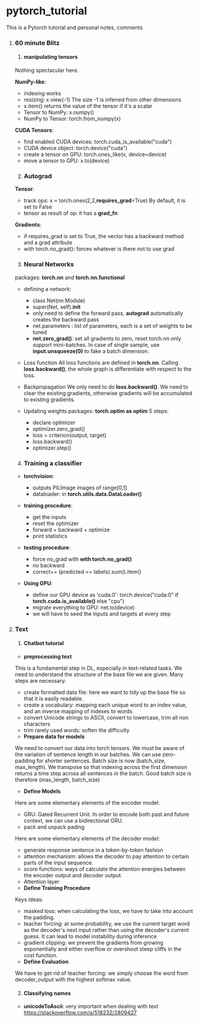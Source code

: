 # pytorch_tutorial
This is a Pytorch tutorial and personal notes, comments

1. ### 60 minute Blitz
    1. #### manipulating tensors
    Nothing spectacular here.

    **NumPy-like**:
      * indexing works
      * resizing: x.view(-1)
      The size -1 is inferred from other dimensions
      * x.item() returns the value of the tensor if it's a scalar
      * Tensor to NumPy: x.numpy()
      * NumPy to Tensor: torch.from_numpy(x)

    **CUDA Tensors**:
      * find enabled CUDA devices: torch.cuda_is_available("cuda")
      * CUDA  device object: torch.device("cuda")
      * create a tensor on GPU: torch.ones_like(x, device=device)
      * move a tensor to GPU: x.to(device)

    2. ### Autograd

    **Tensor**:
      * track ops: x = torch.ones(2,2,**requires_grad**=True)
      By default, it is set to False
      * tensor as result of op:  it has a **grad_fn**

    **Gradients**:
      * if requires_grad is set to True, the vector has a backward method and a grad attribute
      * with torch.no_grad(): forces whatever is there not to use grad

    3. ###  Neural Networks
      packages: **torch.nn** and **torch.nn.functional**
      * defining a network:
        - class Net(nn.Module)
        - super(Net, self).__init__
        - only need to define the forward pass, **autograd** automatically creates the backward pass
        - net.parameters : list of parameters, each is a set of weights to be tuned
        - **net.zero_grad()**: set all gradients to zero, reset
      torch.nn only support mini-batches. In case of single sample, use **input.unsqueeze(0)** to fake a batch dimension.

      * Loss function
      All loss functions are defined in **torch.nn**.
      Calling **loss.backward()**, the whole graph is differentiate with respect to the loss.

      * Backpropagation
      We only need to do **loss.backward()**. We need to clear the existing gradients, otherwise gradients will be accumulated to existing gradients.

      * Updating weights
      packages: **torch.optim as optim**
      5 steps:
        - declare optimizer
        - optimizer.zero_grad()
        - loss = criterion(output, target)
        - loss.backward()
        - optimizer.step()

      4. ###  Training a classifier

      * **torchvision**:
          -  outputs PILImage images of range[0,1]
          -  dataloader: in **torch.utils.data.DataLoader()**

      * **training procedure**:
         - get the inputs
         - reset the optimizer
         - forward + backward + optimize
         - print statistics

      * **testing procedure**:
         - force no_grad with **with torch.no_grad()**
         - no backward
         - correct+= (predicted == labels).sum().item()

      * **Using GPU**:
         - define our GPU device as 'cuda:0': torch.device("cuda:0" if **torch.cuda.is_available()** else "cpu")
         - migrate everything to GPU: net.to(device)
         - we will have to seed the inputs and targets at every step

2. ### Text
    1. #### Chatbot tutorial

    * **preprocessing text**

    This is a fundamental step in DL, especially in text-related tasks.
    We need to understand the structure of the base file we are given.
    Many steps are necessary:
      - create formatted data file: here we want to tidy up the base file
      so that it is easily readable.
      - create a vocabulary: mapping each unique word to an index value, and
      an inverse mapping of indexes to words
      - convert Unicode strings to ASCII, convert to lowercase, trim all non
      characters
      - trim rarely used words: soften the difficulty


      * **Prepare data for models**

      We need to convert our data into torch tensors. We must be aware of the
      variation of sentence length in our batches. We can use zero-padding for
      shorter sentences.
      Batch size is now (batch_size, max_length).
      We transpose so that indexing across the first dimension returns a time
      step across all sentences in the batch.
      Good batch size is therefore (max_length, batch_size)

      * **Define Models**

      Here are some elementary elements of the encoder model:
      - GRU: Gated Recurrent Unit. In order to encode both past and future
        context, we can use a bidirectional GRU.
      - pack and unpack pading

      Here are some elementary elements of the decoder model:
      - generate response sentence in a token-by-token fashion
      - attention mechanism: allows the decoder to pay attention to certain
        parts of the input sequence.
      - score functions: ways of calculate the attention energies between the
        encoder output and decoder output.
      - Attention layer


      * **Define Training Procedure**

      Keys ideas:
      - masked loss: when calculating the loss, we have to take into account
        the padding.
      - teacher forcing: at some probability, we use the current target word
        as the decoder's next input rather than using the decoder's current
        guess. It can lead to model instability during inference
      - gradient clipping: we prevent the gradients from growing exponentially
        and either overflow or overshoot steep cliffs in the cost function.


      * **Define Evaluation**

      We have to get rid of teacher forcing: we simply choose
      the word from decoder_output with the highest softmax value.

      2. #### Classifying names

      * **unicodeToAscii**:
      very important when dealing with text
      https://stackoverflow.com/a/518232/2809427
